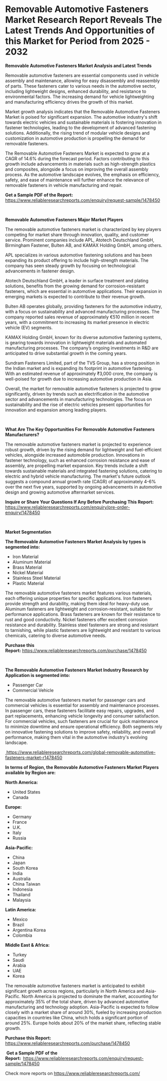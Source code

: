 <p><h1>Removable Automotive Fasteners Market Research Report Reveals The Latest Trends And Opportunities of this Market for Period from 2025 - 2032</h1></p><p><strong>Removable Automotive Fasteners Market Analysis and Latest Trends</strong></p>
<p><p>Removable automotive fasteners are essential components used in vehicle assembly and maintenance, allowing for easy disassembly and reassembly of parts. These fasteners cater to various needs in the automotive sector, including lightweight designs, enhanced durability, and resistance to environmental factors. The increasing demand for vehicle lightweighting and manufacturing efficiency drives the growth of this market.</p><p>Market growth analysis indicates that the Removable Automotive Fasteners Market is poised for significant expansion. The automotive industry's shift towards electric vehicles and sustainable materials is fostering innovation in fastener technologies, leading to the development of advanced fastening solutions. Additionally, the rising trend of modular vehicle designs and customization in automotive production is propelling the demand for removable fasteners.</p><p>The Removable Automotive Fasteners Market is expected to grow at a CAGR of 14.6% during the forecast period. Factors contributing to this growth include advancements in materials such as high-strength plastics and composites, alongside a focus on improving the overall assembly process. As the automotive landscape evolves, the emphasis on efficiency, safety, and ease of maintenance will further enhance the relevance of removable fasteners in vehicle manufacturing and repair.</p></p>
<p><strong>Get a Sample PDF of the Report:&nbsp;</strong> <a href="https://www.reliableresearchreports.com/enquiry/request-sample/1478450?utm_campaign=3213&utm_medium=2&utm_source=Github&utm_content=ia&utm_term=23032025&utm_id=removable-automotive-fasteners">https://www.reliableresearchreports.com/enquiry/request-sample/1478450</a></p>
<p>&nbsp;</p>
<p><strong>Removable Automotive Fasteners Major Market Players</strong></p>
<p><p>The removable automotive fasteners market is characterized by key players competing for market share through innovation, quality, and customer service. Prominent companies include APL, Atotech Deutschland GmbH, Birmingham Fastener, Bulten AB, and KAMAX Holding GmbH, among others.</p><p>APL specializes in various automotive fastening solutions and has been expanding its product offering to include high-strength materials. The company has seen steady growth by focusing on technological advancements in fastener design.</p><p>Atotech Deutschland GmbH, a leader in surface treatment and plating solutions, benefits from the growing demand for corrosion-resistant fasteners, which are essential in automotive applications. Their expansion in emerging markets is expected to contribute to their revenue growth.</p><p>Bulten AB operates globally, providing fasteners for the automotive industry, with a focus on sustainability and advanced manufacturing processes. The company reported sales revenue of approximately €510 million in recent years, with a commitment to increasing its market presence in electric vehicle (EV) segments.</p><p>KAMAX Holding GmbH, known for its diverse automotive fastening systems, is gearing towards innovation in lightweight materials and automated manufacturing processes. The company’s ongoing investments in R&D are anticipated to drive substantial growth in the coming years.</p><p>Sundram Fasteners Limited, part of the TVS Group, has a strong position in the Indian market and is expanding its footprint in automotive fastening. With an estimated revenue of approximately ₹3,000 crore, the company is well-poised for growth due to increasing automotive production in Asia.</p><p>Overall, the market for removable automotive fasteners is projected to grow significantly, driven by trends such as electrification in the automotive sector and advancements in manufacturing technologies. The focus on sustainability and the rise of electric vehicles present opportunities for innovation and expansion among leading players.</p></p>
<p>&nbsp;</p>
<p><strong>What Are The Key Opportunities For Removable Automotive Fasteners Manufacturers?</strong></p>
<p><p>The removable automotive fasteners market is projected to experience robust growth, driven by the rising demand for lightweight and fuel-efficient vehicles, alongside increased automobile production. Innovations in fastener technology, such as enhanced corrosion resistance and ease of assembly, are propelling market expansion. Key trends include a shift towards sustainable materials and integrated fastening solutions, catering to electric and hybrid vehicle manufacturing. The market's future outlook suggests a compound annual growth rate (CAGR) of approximately 4-6% over the next five years, supported by ongoing advancements in automotive design and growing automotive aftermarket services.</p></p>
<p><strong>Inquire or Share Your Questions If Any Before Purchasing This Report:</strong> <a href="https://www.reliableresearchreports.com/enquiry/pre-order-enquiry/1478450?utm_campaign=3213&utm_medium=2&utm_source=Github&utm_content=ia&utm_term=23032025&utm_id=removable-automotive-fasteners">https://www.reliableresearchreports.com/enquiry/pre-order-enquiry/1478450</a></p>
<p>&nbsp;</p>
<p><strong>Market Segmentation</strong></p>
<p><strong>The Removable Automotive Fasteners Market Analysis by types is segmented into:</strong></p>
<p><ul><li>Iron Material</li><li>Aluminum Material</li><li>Brass Material</li><li>Nickel Material</li><li>Stainless Steel Material</li><li>Plastic Material</li></ul></p>
<p><p>The removable automotive fasteners market features various materials, each offering unique properties for specific applications. Iron fasteners provide strength and durability, making them ideal for heavy-duty use. Aluminum fasteners are lightweight and corrosion-resistant, suitable for performance applications. Brass fasteners are known for their resistance to rust and good conductivity. Nickel fasteners offer excellent corrosion resistance and durability. Stainless steel fasteners are strong and resistant to tarnishing, while plastic fasteners are lightweight and resistant to various chemicals, catering to diverse automotive needs.</p></p>
<p><strong>Purchase this Report:&nbsp;</strong><a href="https://www.reliableresearchreports.com/purchase/1478450?utm_campaign=3213&utm_medium=2&utm_source=Github&utm_content=ia&utm_term=23032025&utm_id=removable-automotive-fasteners">https://www.reliableresearchreports.com/purchase/1478450</a></p>
<p>&nbsp;</p>
<p><strong>The Removable Automotive Fasteners Market Industry Research by Application is segmented into:</strong></p>
<p><ul><li>Passenger Car</li><li>Commercial Vehicle</li></ul></p>
<p><p>The removable automotive fasteners market for passenger cars and commercial vehicles is essential for assembly and maintenance processes. In passenger cars, these fasteners facilitate easy repairs, upgrades, and part replacements, enhancing vehicle longevity and consumer satisfaction. For commercial vehicles, such fasteners are crucial for quick maintenance to minimize downtime and ensure operational efficiency. Both segments rely on innovative fastening solutions to improve safety, reliability, and overall performance, making them vital in the automotive industry's evolving landscape.</p></p>
<p><a href="https://www.reliableresearchreports.com/global-removable-automotive-fasteners-market-r1478450?utm_campaign=3213&utm_medium=2&utm_source=Github&utm_content=ia&utm_term=23032025&utm_id=removable-automotive-fasteners">&nbsp;https://www.reliableresearchreports.com/global-removable-automotive-fasteners-market-r1478450</a></p>
<p><strong>In terms of Region, the Removable Automotive Fasteners Market Players available by Region are:</strong></p>
<p>
    <p> <strong> North America: </strong>
        <ul>
            <li>United States</li>
            <li>Canada</li>
        </ul>
        </p> 
    <p> <strong> Europe: </strong>
        <ul>
            <li>Germany</li>
            <li>France</li>
            <li>U.K.</li>
            <li>Italy</li>
            <li>Russia</li>
        </ul>
        </p> 
    <p> <strong> Asia-Pacific: </strong>
        <ul>
            <li>China</li>
            <li>Japan</li>
            <li>South Korea</li>
            <li>India</li>
            <li>Australia</li>
            <li>China Taiwan</li>
            <li>Indonesia</li>
            <li>Thailand</li>
            <li>Malaysia</li>
        </ul>
        </p> 
    <p> <strong> Latin America: </strong>
        <ul>
            <li>Mexico</li>
            <li>Brazil</li>
            <li>Argentina Korea</li>
            <li>Colombia</li>
        </ul>
        </p> 
    <p> <strong> Middle East & Africa: </strong>
        <ul>
            <li>Turkey</li>
            <li>Saudi</li>
            <li>Arabia</li>
            <li>UAE</li>
            <li>Korea</li>
        </ul>
    </p>
    </p>
<p><p>The removable automotive fasteners market is anticipated to exhibit significant growth across regions, particularly in North America and Asia-Pacific. North America is projected to dominate the market, accounting for approximately 35% of the total share, driven by advanced automotive manufacturing and technology adoption. Asia-Pacific is expected to follow closely with a market share of around 30%, fueled by increasing production capacities in countries like China, which holds a significant portion of around 25%. Europe holds about 20% of the market share, reflecting stable growth.</p></p>
<p><strong>Purchase this Report: </strong><a href="https://www.reliableresearchreports.com/purchase/1478450?utm_campaign=3213&utm_medium=2&utm_source=Github&utm_content=ia&utm_term=23032025&utm_id=removable-automotive-fasteners">https://www.reliableresearchreports.com/purchase/1478450</a></p>
<p>&nbsp;<strong>Get a Sample PDF of the Report:&nbsp;&nbsp;</strong><a href="https://www.reliableresearchreports.com/enquiry/request-sample/1478450?utm_campaign=3213&utm_medium=2&utm_source=Github&utm_content=ia&utm_term=23032025&utm_id=removable-automotive-fasteners">https://www.reliableresearchreports.com/enquiry/request-sample/1478450</a></p>
<p><strong></strong></p>
<p>Check more reports on <a href="https://www.reliableresearchreports.com/?utm_campaign=3213&utm_medium=2&utm_source=Github&utm_content=ia&utm_term=23032025&utm_id=removable-automotive-fasteners">https://www.reliableresearchreports.com/</a></p>